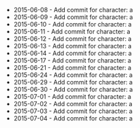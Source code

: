 - 2015-06-08 - Add commit for character: a
- 2015-06-09 - Add commit for character: a
- 2015-06-10 - Add commit for character: a
- 2015-06-11 - Add commit for character: a
- 2015-06-12 - Add commit for character: a
- 2015-06-13 - Add commit for character: a
- 2015-06-14 - Add commit for character: a
- 2015-06-17 - Add commit for character: a
- 2015-06-21 - Add commit for character: a
- 2015-06-24 - Add commit for character: a
- 2015-06-29 - Add commit for character: a
- 2015-06-30 - Add commit for character: a
- 2015-07-01 - Add commit for character: a
- 2015-07-02 - Add commit for character: a
- 2015-07-03 - Add commit for character: a
- 2015-07-04 - Add commit for character: a
